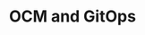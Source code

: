 ---
title: "OCM and GitOps"
description: ""
weight: 10
lead: ""
draft: false
images: []
sidebar:
  collapsed: true
---